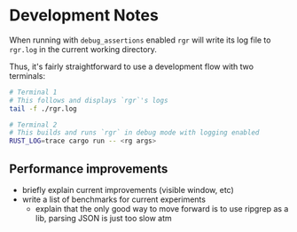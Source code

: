 # Development Notes

When running with `debug_assertions` enabled `rgr` will write its log file to `rgr.log` in the current working directory.

Thus, it's fairly straightforward to use a development flow with two terminals:

```bash
# Terminal 1
# This follows and displays `rgr`'s logs
tail -f ./rgr.log
```

```bash
# Terminal 2
# This builds and runs `rgr` in debug mode with logging enabled
RUST_LOG=trace cargo run -- <rg args>
```

## Performance improvements

* briefly explain current improvements (visible window, etc)
* write a list of benchmarks for current experiments
  * explain that the only good way to move forward is to use ripgrep as a lib, parsing JSON is just too slow atm